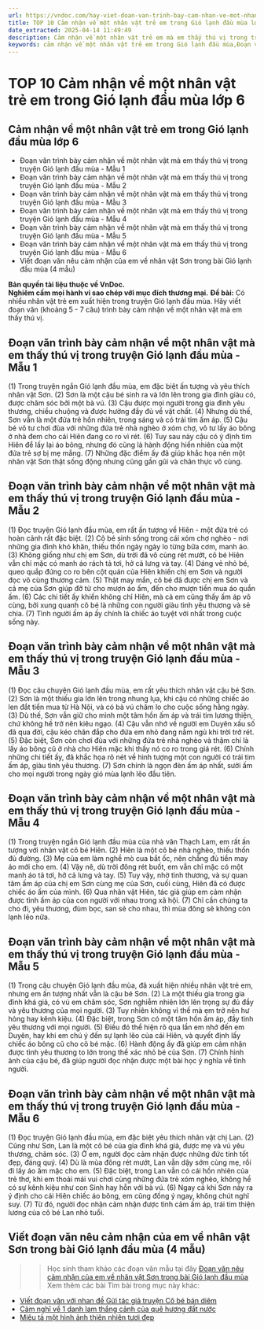 ```yaml
---
url: https://vndoc.com/hay-viet-doan-van-trinh-bay-cam-nhan-ve-mot-nhan-vat-tre-em-ma-em-thay-thu-vi-trong-truyen-gio-lanh-dau-mua-245975
title: TOP 10 Cảm nhận về một nhân vật trẻ em trong Gió lạnh đầu mùa lớp 6 - VnDoc.com
date_extracted: 2025-04-14 11:49:49
description: Cảm nhận về một nhân vật trẻ em mà em thấy thú vị trong truyện Gió lạnh đầu mùa lớp 6 được biên soạn nhằm giúp các em HS đạt kết quả tốt trong quá trình làm bài tập và học tập môn Ngữ văn lớp 6.
keywords: cảm nhận về một nhân vật trẻ em trong Gió lạnh đầu mùa,Đoạn văn cảm nhận về một nhân vật trẻ em,đoạn văn cảm nhận về một nhân vật trẻ em trong Gió lạnh đầu mùa,cảm nhận về một nhân vật trẻ em trong truyện Gió lạnh đầu mùa,viết đoạn văn cảm nhận về một nhân vật trẻ em trong Gió lạnh đầu mùa,viết đoạn văn khoảng 5-7 câu cảm nhận về một nhân vật trẻ em trong Gió lạnh đầu mùa,cảm nhận về một nhân vật trẻ em mà em thấy thú vị trong truyện Gió lạnh đầu mùa,cảm nhận về một nhân vật trong Gió lạnh đầu mùa
---
```


# TOP 10 Cảm nhận về một nhân vật trẻ em trong Gió lạnh đầu mùa lớp 6
## **Cảm nhận về một nhân vật trẻ em trong Gió lạnh đầu mùa lớp 6**
  * Đoạn văn trình bày cảm nhận về một nhân vật mà em thấy thú vị trong truyện Gió lạnh đầu mùa - Mẫu 1
  * Đoạn văn trình bày cảm nhận về một nhân vật mà em thấy thú vị trong truyện Gió lạnh đầu mùa - Mẫu 2
  * Đoạn văn trình bày cảm nhận về một nhân vật mà em thấy thú vị trong truyện Gió lạnh đầu mùa - Mẫu 3
  * Đoạn văn trình bày cảm nhận về một nhân vật mà em thấy thú vị trong truyện Gió lạnh đầu mùa - Mẫu 4
  * Đoạn văn trình bày cảm nhận về một nhân vật mà em thấy thú vị trong truyện Gió lạnh đầu mùa - Mẫu 5
  * Đoạn văn trình bày cảm nhận về một nhân vật mà em thấy thú vị trong truyện Gió lạnh đầu mùa - Mẫu 6
  * Viết đoạn văn nêu cảm nhận của em về nhân vật Sơn trong bài Gió lạnh đầu mùa \(4 mẫu\)

**Bản quyền tài liệu thuộc về VnDoc.  
Nghiêm cấm mọi hành vi sao chép với mục đích thương mại.**
**Đề bài:** Có nhiều nhân vật trẻ em xuất hiện trong truyện Gió lạnh đầu mùa. Hãy viết đoạn văn \(khoảng 5 - 7 câu\) trình bày cảm nhận về một nhân vật mà em thấy thú vị.
## **Đoạn văn trình bày cảm nhận về một nhân vật mà em thấy thú vị trong truyện Gió lạnh đầu mùa - Mẫu 1**
\(1\) Trong truyện ngắn Gió lạnh đầu mùa, em đặc biệt ấn tượng và yêu thích nhân vật Sơn. \(2\) Sơn là một cậu bé sinh ra và lớn lên trong gia đình giàu có, được chăm sóc bởi một bà vú. \(3\) Cậu được mọi người trong gia đình yêu thương, chiều chuộng và được hưởng đầy đủ về vật chất. \(4\) Nhưng dù thế, Sơn vẫn là một đứa trẻ hồn nhiên, trong sáng và có trái tim ấm áp. \(5\) Cậu bé vô tư chơi đùa với những đứa trẻ nhà nghèo ở xóm chợ, vô tư lấy áo bông ở nhà đem cho cái Hiên đang co ro vì rét. \(6\) Tuy sau này cậu có ý định tìm Hiên để lấy lại áo bông, nhưng đó cũng là hành động hiển nhiên của một đứa trẻ sợ bị mẹ mắng. \(7\) Những đặc điểm ấy đã giúp khắc họa nên một nhân vật Sơn thật sống động nhưng cũng gần gũi và chân thực vô cùng.
## **Đoạn văn trình bày cảm nhận về một nhân vật mà em thấy thú vị trong truyện Gió lạnh đầu mùa - Mẫu 2**
\(1\) Đọc truyện Gió lạnh đầu mùa, em rất ấn tượng về Hiên - một đứa trẻ có hoàn cảnh rất đặc biệt. \(2\) Cô bé sinh sống trong cái xóm chợ nghèo - nơi những gia đình khó khăn, thiếu thốn ngày ngày lo từng bữa cơm, manh áo. \(3\) Không giống như chị em Sơn, dù trời đã vô cùng rét mướt, cô bé Hiên vẫn chỉ mặc có manh áo rách tả tơi, hở cả lưng và tay. \(4\) Dáng vẻ nhỏ bé, queo quắp đứng co ro bên cột quán của Hiên khiến chị em Sơn và người đọc vô cùng thương cảm. \(5\) Thật may mắn, cô bé đã được chị em Sơn và cả mẹ của Sơn giúp đỡ từ cho mượn áo ấm, đến cho mượn tiền mua áo quần ấm. \(6\) Các chi tiết ấy khiến không chỉ Hiên, mà cả em cũng thấy ấm áp vô cùng, bởi xung quanh cô bé là những con người giàu tình yêu thương và sẻ chia. \(7\) Tình người ấm áp ấy chính là chiếc áo tuyệt vời nhất trong cuộc sống này.
## **Đoạn văn trình bày cảm nhận về một nhân vật mà em thấy thú vị trong truyện Gió lạnh đầu mùa - Mẫu 3**
\(1\) Đọc câu chuyện Gió lạnh đầu mùa, em rất yêu thích nhân vật cậu bé Sơn. \(2\) Sơn là một thiếu gia lớn lên trong nhung lụa, khi cậu có những chiếc áo len đắt tiền mua từ Hà Nội, và có bà vú chăm lo cho cuộc sống hằng ngày. \(3\) Dù thế, Sơn vẫn giữ cho mình một tâm hồn ấm áp và trái tim lương thiện, chứ không hề trở nên kiêu ngạo. \(4\) Cậu vẫn nhớ về người em Duyên xấu số đã qua đời, cậu kéo chăn đắp cho đứa em nhỏ đang nằm ngủ khi trời trở rét. \(5\) Đặc biệt, Sơn còn chơi đùa với những đứa trẻ nhà nghèo và thậm chí là lấy áo bông cũ ở nhà cho Hiên mặc khi thấy nó co ro trong giá rét. \(6\) Chính những chi tiết ấy, đã khắc họa rõ nét về hình tượng một con người có trái tim ấm áp, giàu tình yêu thương. \(7\) Sơn chính là ngọn đèn ấm áp nhất, sưởi ấm cho mọi người trong ngày gió mùa lạnh lẽo đầu tiên.
## **Đoạn văn trình bày cảm nhận về một nhân vật mà em thấy thú vị trong truyện Gió lạnh đầu mùa - Mẫu 4**
\(1\) Trong truyện ngắn Gió lạnh đầu mùa của nhà văn Thạch Lam, em rất ấn tượng với nhân vật cô bé Hiên. \(2\) Hiên là một cô bé nhà nghèo, thiếu thốn đủ đường. \(3\) Mẹ của em làm nghề mò cua bắt ốc, nên chẳng đủ tiền may áo mới cho em. \(4\) Vậy nê, dù trời đông rét buốt, em vẫn chỉ mặc có một manh áo tả tơi, hở cả lưng và tay. \(5\) Tuy vậy, nhờ tình thương, và sự quan tâm ấm áp của chị em Sơn cùng mẹ của Sơn, cuối cùng, Hiên đã có được chiếc áo ấm của mình. \(6\) Qua nhân vật Hiên, tác giả giúp em cảm nhận được tình ấm áp của con người với nhau trong xã hội. \(7\) Chỉ cần chúng ta cho đi, yêu thương, đùm bọc, san sẻ cho nhau, thì mùa đông sẽ không còn lạnh lẽo nữa.
## **Đoạn văn trình bày cảm nhận về một nhân vật mà em thấy thú vị trong truyện Gió lạnh đầu mùa - Mẫu 5**
\(1\) Trong câu chuyện Gió lạnh đầu mùa, đã xuất hiện nhiều nhân vật trẻ em, nhưng em ấn tượng nhất vẫn là cậu bé Sơn. \(2\) Là một thiếu gia trong gia đình khá giả, có vú em chăm sóc, Sơn nghiễm nhiên lớn lên trọng sự đủ đầy và yêu thương của mọi người. \(3\) Tuy nhiên không vì thế mà em trở nên hư hỏng hay kênh kiệu. \(4\) Đặc biệt, trong Sơn có một tâm hồn ấm áp, đầy tình yêu thương với mọi người. \(5\) Điều đó thể hiện rõ qua lần em nhớ đến em Duyên, hay khi em chú ý đến sự lạnh lẽo của cái Hiên, và quyết định lấy chiếc áo bông cũ cho cô bé mặc. \(6\) Hành động ấy đã giúp em cảm nhận được tình yêu thương to lớn trong thể xác nhỏ bé của Sơn. \(7\) Chính hình ảnh của cậu bé, đã giúp người đọc nhận được một bài học ý nghĩa về tình người.
## **Đoạn văn trình bày cảm nhận về một nhân vật mà em thấy thú vị trong truyện Gió lạnh đầu mùa - Mẫu 6**
\(1\) Đọc truyện Gió lạnh đầu mùa, em đặc biệt yêu thích nhân vật chị Lan. \(2\) Cũng như Sơn, Lan là một cô bé của gia đình khá giả, được mẹ và vú yêu thương, chăm sóc. \(3\) Ở em, người đọc cảm nhận được những đức tính tốt đẹp, đáng quý. \(4\) Dù là mùa đông rét mướt, Lan vẫn dậy sớm cùng mẹ, rồi đi lấy áo ấm mặc cho em. \(5\) Đặc biệt, trong Lan vẫn có cái hồn nhiên của trẻ thơ, khi em thoải mái vui chơi cùng những đứa trẻ xóm nghèo, không hề có sự kênh kiệu như con Sinh hay hỗn với bà vú. \(6\) Ngay cả khi Sơn nảy ra ý định cho cái Hiên chiếc áo bông, em cũng đồng ý ngay, không chút nghĩ suy. \(7\) Từ đó, người đọc nhận cảm nhận được tình cảm ấm áp, trái tim thiện lương của cô bé Lan nhỏ tuổi.
## **Viết đoạn văn nêu cảm nhận của em về nhân vật Sơn trong bài Gió lạnh đầu mùa \(4 mẫu\)**
>> Học sinh tham khảo các đoạn văn mẫu tại đây [Đoạn văn nêu cảm nhận của em về nhân vật Sơn trong bài Gió lạnh đầu mùa](<https://vndoc.com/cam-nhan-ve-nhan-vat-son-trong-bai-gio-lanh-dau-mua-279309>)
Xem thêm các bài Tìm bài trong mục này khác:
  * [Viết đoạn văn với nhan đề Gửi tác giả truyện Cô bé bán diêm](</viet-doan-van-voi-nhan-de-gui-tac-gia-truyen-co-be-ban-diem-245883>)
  * [Cảm nghĩ về 1 danh lam thắng cảnh của quê hương đất nước](</cam-nghi-cua-em-ve-mot-danh-lam-thang-canh-cua-que-huong-dat-nuoc-248073>)
  * [Miêu tả một hình ảnh thiên nhiên tươi đẹp](</doan-van-mieu-ta-mot-hinh-anh-thien-nhien-tuoi-dep-246000>)

